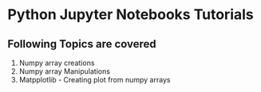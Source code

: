 # Python Jupyter Notebooks Tutorials

## Following Topics are covered

 1. Numpy array creations
 2. Numpy array Manipulations
 3. Matpplotlib - Creating plot from numpy arrays
 